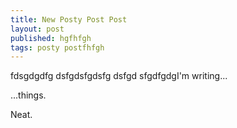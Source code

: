 ```yaml
---
title: New Posty Post Post
layout: post
published: hgfhfgh
tags: posty postfhfgh
---
```

fdsgdgdfg
dsfgdsfgdsfg
dsfgd
sfgdfgdgI'm writing...

...things.




Neat.